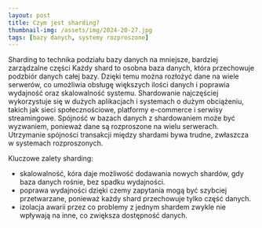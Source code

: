 ```yaml
---
layout: post
title: Czym jest sharding?
thumbnail-img: /assets/img/2024-20-27.jpg
tags: [bazy danych, systemy rozproszone]
---
```


Sharding to technika podziału bazy danych na mniejsze, bardziej zarządzalne części Każdy shard to osobna baza danych, która przechowuje podzbiór danych całej bazy. Dzięki temu można rozłożyć dane na wiele serwerów, co umożliwia obsługę większych ilości danych i poprawia wydajność oraz skalowalność systemu. Shardowanie najczęściej wykorzystuje się w dużych aplikacjach i systemach o dużym obciążeniu, takich jak sieci społecznościowe, platformy e-commerce i serwisy streamingowe. Spójność w bazach danych z shardowaniem może być wyzwaniem, ponieważ dane są rozproszone na wielu serwerach. Utrzymanie spójności transakcji między shardami bywa trudne, zwłaszcza w systemach rozproszonych.

Kluczowe zalety sharding:

- skalowalność, kóra daje możliwość dodawania nowych shardów, gdy baza danych rośnie, bez spadku wydajności.
- poprawa wydajności dzięki czemy zapytania mogą być szybciej przetwarzane, ponieważ każdy shard przechowuje tylko część danych.
- izolacja awarii przez co problemy z jednym shardem zwykle nie wpływają na inne, co zwiększa dostępność danych.
